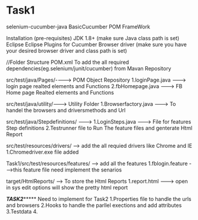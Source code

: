 # Task1
selenium-cucumber-java 
BasicCucumber POM FrameWork

Installation (pre-requisites)
JDK 1.8+ (make sure Java class path is set)
Eclipse
Eclipse Plugins for Cucumber
Browser driver (make sure you have your desired browser driver and class path is set)

//Folder Structure
POM.xml
To add the all required dependencies(eg.selenium/junit/cucumber) from Mavan Repository


src/test/java/Pages/----> POM Object Repository
1.loginPage.java ---> login page realted elements and Functions
2.fbHomepage.java ---> FB Home page Realted elements and Functions

src/test/java/utility/---> Utility Folder
1.Browserfactory.java ---> To handel the browsers and driversmethods and Url 

src/test/java/Stepdefinitions/ --->
1.LoginSteps.java ---> File for features Step definitions 
2.Testrunner file to Run The feature files and genterate Html Report 


src/test/resources/drivers/ --> add the all requied drivers like Chrome and IE
1.Chromedriver.exe file added

Task1/src/test/resources/features/ --> add all the features
1.fblogin.feature --->this feature file need implement the senarios

target/HtmlReports/ --> To store the Html Reports 
1.report.html ---> open in sys edit options will show the pretty html report


*************************************TASK2******************************************
Need to implement for Task2
1.Properties file to handle the urls and browsers
2.Hooks to handle the parllel exections and add attributes
3.Testdata
4.
